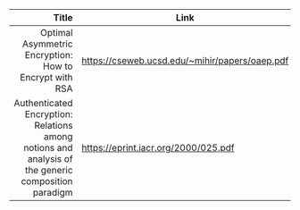 | Title | Link |
| -----:| ---- |
|Optimal Asymmetric Encryption: How to Encrypt with RSA |https://cseweb.ucsd.edu/~mihir/papers/oaep.pdf|
|Authenticated Encryption: Relations among notions and analysis of the generic composition paradigm |https://eprint.iacr.org/2000/025.pdf|
